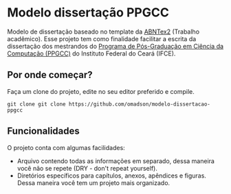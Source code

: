 # Modelo dissertação PPGCC

Modelo de dissertação baseado no template da [ABNTex2](https://github.com/abntex/abntex2) (Trabalho acadêmico). Esse projeto
tem como finalidade facilitar a escrita da dissertação dos mestrandos do [Programa de Pós-Graduação em Ciência da Computação (PPGCC)](http://ppgcc.ifce.edu.br) do Instituto Federal do Ceará (IFCE).

## Por onde começar?

Faça um clone do projeto, edite no seu editor preferido e compile.
```
git clone git clone https://github.com/omadson/modelo-dissertacao-ppgcc
```

## Funcionalidades
O projeto conta com algumas facilidades:
 - Arquivo contendo todas as informações em separado, dessa maneira você não se repete (DRY - don't repeat yourself).
 - Diretórios específicos para capítulos, anexos, apêndices e figuras. Dessa maneira você tem um projeto mais organizado.

